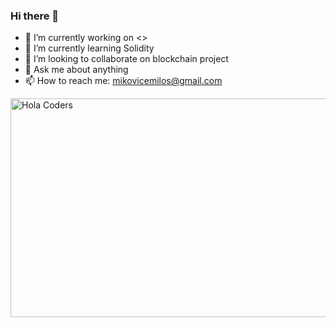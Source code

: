 ### Hi there 👋

- 🔭 I’m currently working on <>
- 🌱 I’m currently learning Solidity
- 👯 I’m looking to collaborate on blockchain project
- 💬 Ask me about anything
- 📫 How to reach me: mikovicemilos@gmail.com

<img align="left" src="https://64.media.tumblr.com/15184ce50a7b5e65575c2a971dbd55a6/fddcd10f95938ef7-9c/s500x750/b3c5aa59fd43e9706bf99e6d34be9573b515a893.gif" alt="Hola Coders" width="1000" height="350"/>
